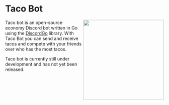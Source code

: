 # Taco Bot
<img align="right" height=256 src="https://github.com/thecodeah/taco-bot/blob/master/taco-logo.png">

Taco bot is an open-source economy Discord bot written in Go using the [DiscordGo](https://github.com/bwmarrin/discordgo) library.
With Taco Bot you can send and receive tacos and compete with your friends over who has the most tacos.

Taco bot is currently still under development and has not yet been released.
